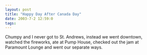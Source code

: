 ```yaml
---
layout: post
title: "Happy Day After Canada Day"
date: 2003-7-2 12:59:0
tags: 
---
```


Chumpy and I never got to St. Andrews, instead we went downtown, watched the fireworks, ate at Pump House, checked out the jam at Paramount Lounge and went our separate ways.

